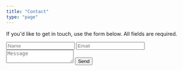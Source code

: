 ```yaml
---
title: "Contact"
type: "page"
---
```


If you'd like to get in touch, use the form below. All fields are required.

<form action="https://mailthis.to/archmage.me-contact-form"
    method="POST" encType="multipart/form-data">
    <input type="text" name="name" placeholder="Name" required>
    <input type="email" name="_replyto" placeholder="Email" required>
    <textarea name="message" placeholder="Message" required></textarea>
    <input type="hidden" name="_subject" value="Contact form submitted">
    <input type="hidden" name="_honeypot" value="">
    <input type="hidden" name="_confirmation" value="Thanks for reaching out! I may or may not be in touch.">
    <input type="submit" value="Send">
</form>